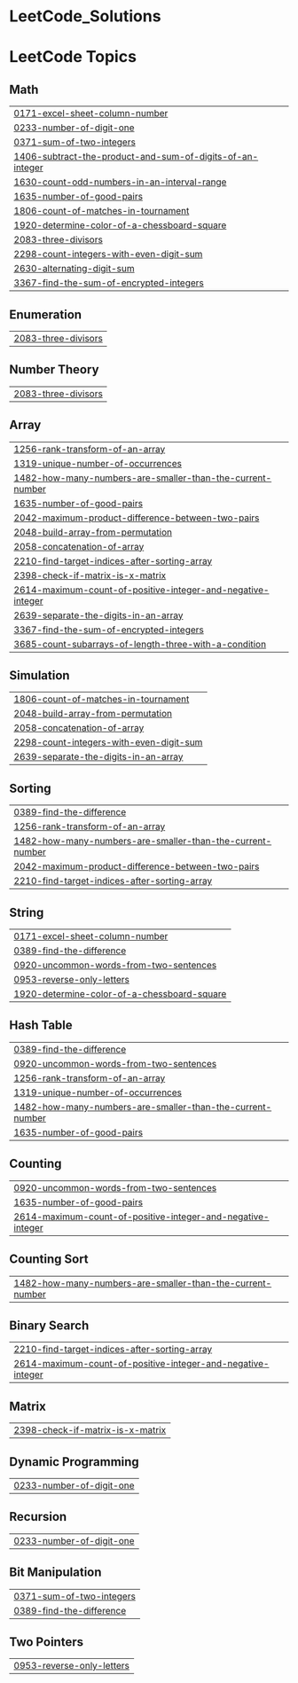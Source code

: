 # LeetCode_Solutions
<!---LeetCode Topics Start-->
# LeetCode Topics
## Math
|  |
| ------- |
| [0171-excel-sheet-column-number](https://github.com/PraneshOptimus/LeetCode_Solutions/tree/master/0171-excel-sheet-column-number) |
| [0233-number-of-digit-one](https://github.com/PraneshOptimus/LeetCode_Solutions/tree/master/0233-number-of-digit-one) |
| [0371-sum-of-two-integers](https://github.com/PraneshOptimus/LeetCode_Solutions/tree/master/0371-sum-of-two-integers) |
| [1406-subtract-the-product-and-sum-of-digits-of-an-integer](https://github.com/PraneshOptimus/LeetCode_Solutions/tree/master/1406-subtract-the-product-and-sum-of-digits-of-an-integer) |
| [1630-count-odd-numbers-in-an-interval-range](https://github.com/PraneshOptimus/LeetCode_Solutions/tree/master/1630-count-odd-numbers-in-an-interval-range) |
| [1635-number-of-good-pairs](https://github.com/PraneshOptimus/LeetCode_Solutions/tree/master/1635-number-of-good-pairs) |
| [1806-count-of-matches-in-tournament](https://github.com/PraneshOptimus/LeetCode_Solutions/tree/master/1806-count-of-matches-in-tournament) |
| [1920-determine-color-of-a-chessboard-square](https://github.com/PraneshOptimus/LeetCode_Solutions/tree/master/1920-determine-color-of-a-chessboard-square) |
| [2083-three-divisors](https://github.com/PraneshOptimus/LeetCode_Solutions/tree/master/2083-three-divisors) |
| [2298-count-integers-with-even-digit-sum](https://github.com/PraneshOptimus/LeetCode_Solutions/tree/master/2298-count-integers-with-even-digit-sum) |
| [2630-alternating-digit-sum](https://github.com/PraneshOptimus/LeetCode_Solutions/tree/master/2630-alternating-digit-sum) |
| [3367-find-the-sum-of-encrypted-integers](https://github.com/PraneshOptimus/LeetCode_Solutions/tree/master/3367-find-the-sum-of-encrypted-integers) |
## Enumeration
|  |
| ------- |
| [2083-three-divisors](https://github.com/PraneshOptimus/LeetCode_Solutions/tree/master/2083-three-divisors) |
## Number Theory
|  |
| ------- |
| [2083-three-divisors](https://github.com/PraneshOptimus/LeetCode_Solutions/tree/master/2083-three-divisors) |
## Array
|  |
| ------- |
| [1256-rank-transform-of-an-array](https://github.com/PraneshOptimus/LeetCode_Solutions/tree/master/1256-rank-transform-of-an-array) |
| [1319-unique-number-of-occurrences](https://github.com/PraneshOptimus/LeetCode_Solutions/tree/master/1319-unique-number-of-occurrences) |
| [1482-how-many-numbers-are-smaller-than-the-current-number](https://github.com/PraneshOptimus/LeetCode_Solutions/tree/master/1482-how-many-numbers-are-smaller-than-the-current-number) |
| [1635-number-of-good-pairs](https://github.com/PraneshOptimus/LeetCode_Solutions/tree/master/1635-number-of-good-pairs) |
| [2042-maximum-product-difference-between-two-pairs](https://github.com/PraneshOptimus/LeetCode_Solutions/tree/master/2042-maximum-product-difference-between-two-pairs) |
| [2048-build-array-from-permutation](https://github.com/PraneshOptimus/LeetCode_Solutions/tree/master/2048-build-array-from-permutation) |
| [2058-concatenation-of-array](https://github.com/PraneshOptimus/LeetCode_Solutions/tree/master/2058-concatenation-of-array) |
| [2210-find-target-indices-after-sorting-array](https://github.com/PraneshOptimus/LeetCode_Solutions/tree/master/2210-find-target-indices-after-sorting-array) |
| [2398-check-if-matrix-is-x-matrix](https://github.com/PraneshOptimus/LeetCode_Solutions/tree/master/2398-check-if-matrix-is-x-matrix) |
| [2614-maximum-count-of-positive-integer-and-negative-integer](https://github.com/PraneshOptimus/LeetCode_Solutions/tree/master/2614-maximum-count-of-positive-integer-and-negative-integer) |
| [2639-separate-the-digits-in-an-array](https://github.com/PraneshOptimus/LeetCode_Solutions/tree/master/2639-separate-the-digits-in-an-array) |
| [3367-find-the-sum-of-encrypted-integers](https://github.com/PraneshOptimus/LeetCode_Solutions/tree/master/3367-find-the-sum-of-encrypted-integers) |
| [3685-count-subarrays-of-length-three-with-a-condition](https://github.com/PraneshOptimus/LeetCode_Solutions/tree/master/3685-count-subarrays-of-length-three-with-a-condition) |
## Simulation
|  |
| ------- |
| [1806-count-of-matches-in-tournament](https://github.com/PraneshOptimus/LeetCode_Solutions/tree/master/1806-count-of-matches-in-tournament) |
| [2048-build-array-from-permutation](https://github.com/PraneshOptimus/LeetCode_Solutions/tree/master/2048-build-array-from-permutation) |
| [2058-concatenation-of-array](https://github.com/PraneshOptimus/LeetCode_Solutions/tree/master/2058-concatenation-of-array) |
| [2298-count-integers-with-even-digit-sum](https://github.com/PraneshOptimus/LeetCode_Solutions/tree/master/2298-count-integers-with-even-digit-sum) |
| [2639-separate-the-digits-in-an-array](https://github.com/PraneshOptimus/LeetCode_Solutions/tree/master/2639-separate-the-digits-in-an-array) |
## Sorting
|  |
| ------- |
| [0389-find-the-difference](https://github.com/PraneshOptimus/LeetCode_Solutions/tree/master/0389-find-the-difference) |
| [1256-rank-transform-of-an-array](https://github.com/PraneshOptimus/LeetCode_Solutions/tree/master/1256-rank-transform-of-an-array) |
| [1482-how-many-numbers-are-smaller-than-the-current-number](https://github.com/PraneshOptimus/LeetCode_Solutions/tree/master/1482-how-many-numbers-are-smaller-than-the-current-number) |
| [2042-maximum-product-difference-between-two-pairs](https://github.com/PraneshOptimus/LeetCode_Solutions/tree/master/2042-maximum-product-difference-between-two-pairs) |
| [2210-find-target-indices-after-sorting-array](https://github.com/PraneshOptimus/LeetCode_Solutions/tree/master/2210-find-target-indices-after-sorting-array) |
## String
|  |
| ------- |
| [0171-excel-sheet-column-number](https://github.com/PraneshOptimus/LeetCode_Solutions/tree/master/0171-excel-sheet-column-number) |
| [0389-find-the-difference](https://github.com/PraneshOptimus/LeetCode_Solutions/tree/master/0389-find-the-difference) |
| [0920-uncommon-words-from-two-sentences](https://github.com/PraneshOptimus/LeetCode_Solutions/tree/master/0920-uncommon-words-from-two-sentences) |
| [0953-reverse-only-letters](https://github.com/PraneshOptimus/LeetCode_Solutions/tree/master/0953-reverse-only-letters) |
| [1920-determine-color-of-a-chessboard-square](https://github.com/PraneshOptimus/LeetCode_Solutions/tree/master/1920-determine-color-of-a-chessboard-square) |
## Hash Table
|  |
| ------- |
| [0389-find-the-difference](https://github.com/PraneshOptimus/LeetCode_Solutions/tree/master/0389-find-the-difference) |
| [0920-uncommon-words-from-two-sentences](https://github.com/PraneshOptimus/LeetCode_Solutions/tree/master/0920-uncommon-words-from-two-sentences) |
| [1256-rank-transform-of-an-array](https://github.com/PraneshOptimus/LeetCode_Solutions/tree/master/1256-rank-transform-of-an-array) |
| [1319-unique-number-of-occurrences](https://github.com/PraneshOptimus/LeetCode_Solutions/tree/master/1319-unique-number-of-occurrences) |
| [1482-how-many-numbers-are-smaller-than-the-current-number](https://github.com/PraneshOptimus/LeetCode_Solutions/tree/master/1482-how-many-numbers-are-smaller-than-the-current-number) |
| [1635-number-of-good-pairs](https://github.com/PraneshOptimus/LeetCode_Solutions/tree/master/1635-number-of-good-pairs) |
## Counting
|  |
| ------- |
| [0920-uncommon-words-from-two-sentences](https://github.com/PraneshOptimus/LeetCode_Solutions/tree/master/0920-uncommon-words-from-two-sentences) |
| [1635-number-of-good-pairs](https://github.com/PraneshOptimus/LeetCode_Solutions/tree/master/1635-number-of-good-pairs) |
| [2614-maximum-count-of-positive-integer-and-negative-integer](https://github.com/PraneshOptimus/LeetCode_Solutions/tree/master/2614-maximum-count-of-positive-integer-and-negative-integer) |
## Counting Sort
|  |
| ------- |
| [1482-how-many-numbers-are-smaller-than-the-current-number](https://github.com/PraneshOptimus/LeetCode_Solutions/tree/master/1482-how-many-numbers-are-smaller-than-the-current-number) |
## Binary Search
|  |
| ------- |
| [2210-find-target-indices-after-sorting-array](https://github.com/PraneshOptimus/LeetCode_Solutions/tree/master/2210-find-target-indices-after-sorting-array) |
| [2614-maximum-count-of-positive-integer-and-negative-integer](https://github.com/PraneshOptimus/LeetCode_Solutions/tree/master/2614-maximum-count-of-positive-integer-and-negative-integer) |
## Matrix
|  |
| ------- |
| [2398-check-if-matrix-is-x-matrix](https://github.com/PraneshOptimus/LeetCode_Solutions/tree/master/2398-check-if-matrix-is-x-matrix) |
## Dynamic Programming
|  |
| ------- |
| [0233-number-of-digit-one](https://github.com/PraneshOptimus/LeetCode_Solutions/tree/master/0233-number-of-digit-one) |
## Recursion
|  |
| ------- |
| [0233-number-of-digit-one](https://github.com/PraneshOptimus/LeetCode_Solutions/tree/master/0233-number-of-digit-one) |
## Bit Manipulation
|  |
| ------- |
| [0371-sum-of-two-integers](https://github.com/PraneshOptimus/LeetCode_Solutions/tree/master/0371-sum-of-two-integers) |
| [0389-find-the-difference](https://github.com/PraneshOptimus/LeetCode_Solutions/tree/master/0389-find-the-difference) |
## Two Pointers
|  |
| ------- |
| [0953-reverse-only-letters](https://github.com/PraneshOptimus/LeetCode_Solutions/tree/master/0953-reverse-only-letters) |
<!---LeetCode Topics End-->